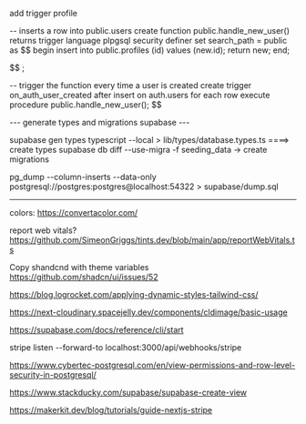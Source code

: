 add trigger profile

-- inserts a row into public.users
create function public.handle_new_user()
returns trigger
language plpgsql
security definer set search_path = public
as $$
begin
insert into public.profiles (id)
values (new.id);
return new;
end;

$$
;

-- trigger the function every time a user is created
create trigger on_auth_user_created
  after insert on auth.users
  for each row execute procedure public.handle_new_user();
$$

--- generate types and migrations supabase ---

supabase gen types typescript --local > lib/types/database.types.ts ====> create types
supabase db diff --use-migra -f seeding_data -> create migrations

pg_dump --column-inserts --data-only postgresql://postgres:postgres@localhost:54322 > supabase/dump.sql

---

colors: https://convertacolor.com/

report web vitals? https://github.com/SimeonGriggs/tints.dev/blob/main/app/reportWebVitals.ts

Copy shandcnd with theme variables
https://github.com/shadcn/ui/issues/52

https://blog.logrocket.com/applying-dynamic-styles-tailwind-css/

https://next-cloudinary.spacejelly.dev/components/cldimage/basic-usage

https://supabase.com/docs/reference/cli/start

stripe listen --forward-to localhost:3000/api/webhooks/stripe

https://www.cybertec-postgresql.com/en/view-permissions-and-row-level-security-in-postgresql/

https://www.stackducky.com/supabase/supabase-create-view

https://makerkit.dev/blog/tutorials/guide-nextjs-stripe
